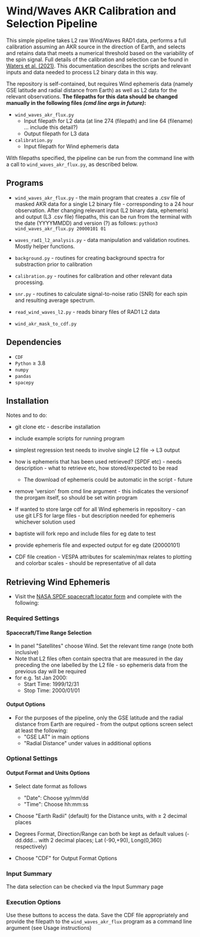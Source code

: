 # Wind/Waves AKR Calibration and Selection Pipeline

This simple pipeline takes L2 raw Wind/Waves RAD1 data, performs a full calibration assuming an AKR source in the direction of Earth, and selects and retains data that meets a numerical threshold based on the variability of the spin signal. Full details of the calibration and selection can be found in [Waters et al. (2021)](https://onlinelibrary.wiley.com/doi/10.1029/2021JA029425). This documentation describes the scripts and relevant inputs and data needed to process L2 binary data in this way.

The repository is self-contained, but requires Wind ephemeris data (namely GSE latitude and radial distance from Earth) as well as L2 data for the relevant observations. **The filepaths for this data should be changed manually in the following files _(cmd line args in future)_:** 

* `wind_waves_akr_flux.py`
  * Input filepath for L2 data (at line 274 (filepath) and line 64 (filename) ... include this detail?)
  * Output filepath for L3 data
* `calibration.py`
  * Input filepath for Wind ephemeris data
  
With filepaths specified, the pipeline can be run from the command line with a call to `wind_waves_akr_flux.py`, as described below.

## Programs
* `wind_waves_akr_flux.py` - the main program that creates a .csv file of masked AKR data for a single L2 binary file - corresponding to a 24 hour observation. After changing relevant input (L2 binary data, ephemeris) and output (L3 .csv file) filepaths, this can be run from the terminal with the date (YYYYMMDD) and version (?) as follows:
	`python3 wind_waves_akr_flux.py 20000101 01`

* `waves_rad1_l2_analysis.py` - data manipulation and validation routines. Mostly helper functions.

* `background.py` - routines for creating background spectra for substraction prior to calibration

* `calibration.py` - routines for calibration and other relevant data processing. 

* `snr.py` - routines to calculate signal-to-noise ratio (SNR) for each spin and resulting average spectrum.

* `read_wind_waves_l2.py` - reads binary files of RAD1 L2 data

* `wind_akr_mask_to_cdf.py` 

## Dependencies
* `CDF`
* `Python` $\geq$ 3.8
* `numpy`
* `pandas`
* `spacepy`

## Installation

Notes and to do:

* git clone etc - describe installation
* include example scripts for running program
* simplest regression test needs to involve single L2 file -> L3 output
* how is ephemeris that has been used retrieved? (SPDF etc) - needs description - what to retrieve etc, how stored/expected to be read

  * The download of ephemeris could be automatic in the script - future

* remove 'version' from cmd line argument - this indicates the versionof the prorgam itself, so should be set witin program

* If wanted to store large cdf for all Wind ephemeris in repository - can use git LFS for large files - but description needed for ephemeris whichever solution used

- baptiste will fork repo and include files for eg date to test
- provide ephemeris file and expected output for eg date (20000101)

- CDF file creation - VESPA attributes for scalemin/max relates to plotting and colorbar scales - should be representative of all data

## Retrieving Wind Ephemeris

* Visit the [NASA SPDF spacecraft locator form](https://sscweb.gsfc.nasa.gov/cgi-bin/Locator.cgi) and complete with the following:

### Required Settings
#### Spacecraft/Time Range Selection
* In panel "Satellites" choose Wind. Set the relevant time range (note both inclusive)
* Note that L2 files often contain spectra that are measured in the day preceding the one labelled by the L2 file - so ephemeris data from the previous day will be required
* for e.g. 1st Jan 2000:
  *  Start Time: 1999/12/31
  *  Stop Time:	2000/01/01


#### Output Options
 
* For the purposes of the pipeline, only the GSE latitude and the radial distance from Earth are required - from the output options screen select at least the following:
   * "GSE LAT" in main options
   * "Radial Distance" under values in additional options

### Optional Settings
#### Output Format and Units Options   

* Select date format as follows
  * "Date": Choose yy/mm/dd
  * "Time": Choose hh:mm:ss
 
* Choose "Earth Radii" (default) for the Distance units, with $\geq$ 2 decimal places

* Degrees Format, Direction/Range can both be kept as default values (-dd.ddd... with 2 decimal places; Lat (-90,+90), Long(0,360) respectively)

* Choose "CDF" for Output Format Options

### Input Summary
The data selection can be checked via the Input Summary page

### Execution Options
Use these buttons to access the data. Save the CDF file appropriately and provide the filepath to the `wind_waves_akr_flux` program as a command line argument (see Usage instructions)
	
